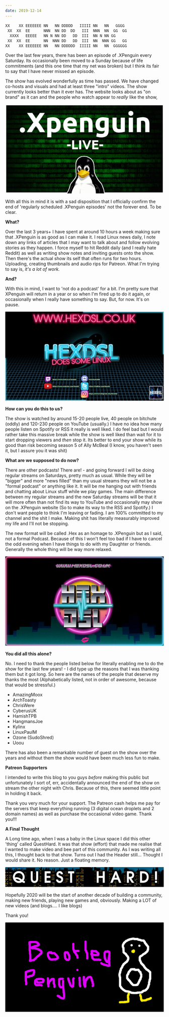 ```yaml
---
date: 2019-12-14
---
```


	XX    XX EEEEEEE NN   NN DDDDD   IIIII NN   NN   GGGG
	 XX  XX  EE      NNN  NN DD  DD   III  NNN  NN  GG  GG
	  XXXX   EEEEE   NN N NN DD   DD  III  NN N NN GG
	 XX  XX  EE      NN  NNN DD   DD  III  NN  NNN GG   GG
	XX    XX EEEEEEE NN   NN DDDDDD  IIIII NN   NN  GGGGGG

Over the last few years, there has been an episode of .XPenguin every Saturday. Its occasionally been moved to a  Sunday because of life commitments (and this one time that my net was broken) but I think its fair to say that I have never missed an episode.

The show has evolved wonderfully as time has passed. We have changed co-hosts and visuals and had at least three "intro" videos. The show currently looks better than it ever has. The website looks about as "on brand" as it can and the people who watch appear to *really* like the show,

![](../images/xp0.jpg)

With all this in mind it is with a sad disposition that I officially confirm the end of 'regularly scheduled .XPenguin episodes' not the forever end. To be clear.

**What?**

Over the last 3 years+ I have spent at around 10 hours a week making sure that .XPenguin is as good as I can make it. I read Linux news daily, I note down any links of articles that I may want to talk about and follow evolving stories as they happen. I force myself to hit Reddit daily (and I really hate Reddit) as well as writing show notes and inviting guests onto the show. Then there's the actual show its self that often runs for two hours. Uploading, creating thumbnails and audio rips for Patreon. What I'm trying to say is, *it's a lot of work.*

**And?**

With this in mind, I want to 'not do a podcast' for a bit. I'm pretty sure that XPenguin will return in a year or so when I'm fired up to do it again, or occasionally when I really have something to say. But, for now. It's on pause.

![](../images/xp1.png)

**How can you do this to us?**

The show is watched by around 15-20 people live, 40 people on bitchute (oddly) and 120-230 people on YouTube (usually.) I have no idea how many people listen on Spotify or RSS it really is well liked. I do feel bad but I would rather take this massive break while the show is well liked than wait for it to start dropping viewers and *then* stop it. Its better to end your show while its good than risk becoming season 5 of Ally McBeal (I know, you haven't seen it, but I assure you it was shit)

**What are we supposed to do now?**

There are other podcasts! There are! - and going forward I will be doing regular streams on Saturdays, pretty much as usual. While they will be "bigger" and more "news filled" than my usual streams they will not be a "formal podcast" or anything like it. It will be me hanging out with friends and chatting about Linux stuff while we play games. The main difference between my regular streams and the new Saturday streams will be that it will more often than not find its way to YouTube and occasionally may show on the .XPenguin website (So to make its way to the RSS and Spotify.) I don't want people to think I'm leaving or fading. I am 100% committed to my channel and the shit I make. Making shit has literally measurably improved my life and I'll not be stopping.

The new format will be called .Hex as an homage to .XPenguin but as I said, not a formal Podcast. Because of this I won't feel too bad if I have to cancel the odd evening when I have things to do with my Daughter or friends. Generally the whole thing will be way more relaxed.

![](../images/xp2.gif)

**You did all this alone?**

No. I need to thank the people listed below for literally enabling me to do the show for the last few years! - I did type up the reasons that I was thanking them but it got long. So here are the names of the people that deserve my thanks the most (Alphabetically listed, not in order of awesome, because that would be stressful.)

* AmazingMoox
* ArchToasty
* ChrisWere
* CyberusUK
* HamishTPB
* HangmansJoe
* Kylinx
* LinuxPaulM
* Ozone (SudoShred)
* Uoou

There has also been a remarkable number of guest on the show over the years and without them the show would have been much less fun to make.

**Patreon Supporters**

I intended to write this blog to you guys *before* making this public but unfortunately I sort of, err, accidentally announced the end of the show on stream the other night with Chris. Because of this, there seemed little point in holding it back.

Thank you very much for your support. The Patreon cash helps me pay for the servers that keep everything running (3 digital ocean droplets and 2 domain names) as well as purchase the occasional video game. Thank you!!!

**A Final Thought**

A Long time ago, when I was a baby in the Linux space I did this other 'thing' called QuestHard. It was that show (effort) that made me realise that I wanted to make video and bee part of this community. As I was writing all this, I thought back to that show. Turns out I had the Header still... Thought I would share it. No reason. Just a floating memory.

![](../images/QH.png)

Hopefully 2020 will be the start of another decade of building a community, making new friends, playing new games and, obviously. Making a LOT of new videos (and blogs.... I like blogs)

Thank you!

![](../images/xpboot.png)
